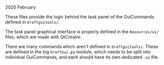 2020 February

These files provide the logic behind the task panel of the GuiCommands
defined in `draftguitools/`.

The task panel graphical interface is properly defined in
the `Resources/ui/` files, which are made with QtCreator.

There are many commands which aren't defined in `draftguitools/`.
These are defined in the big `DraftGui.py` module, which needs to be split
into individual GuiCommands, and each should have its own dedicated
`.ui` file.

